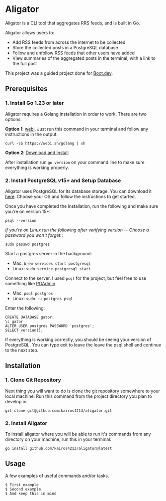# Aligator

Aligator is a CLI tool that aggregates RRS feeds, and is built in Go.

Aligator allows users to:
 
 * Add RSS feeds from across the internet to be collected
 * Store the collected posts in a PostgreSQL database
 * Follow and unfollow RSS feeds that other users have added
 * View summaries of the aggregated posts in the terminal, with a link to the
 full post

This project was a guided project done for [Boot.dev](www.boot.dev).

## Prerequisites

### 1. Install Go 1.23 or later

Aligator requires a Golang installation in order to work. There are two options:

**Option 1**: [webi](https://webinstall.dev/golang/). Just run this command in your
terminal and follow any instructions in the output:

  ```
  curl -sS https://webi.sh/golang | sh
  ```

**Option 2**: [Download and Install](https://go.dev/doc/install)

After installation run `go version` on your command line to make sure everything
is working properly.

### 2. Install PostgreSQL v15+ and Setup Database

Aligator uses PostgreSQL for its database storage. You can download it [here](https://www.postgresql.org/download/).
Choose your OS and follow the instructions to get started.

Once you have completed the installation, run the following and make sure you're
on version 15+:

  ```
  psql --version
  ```

*If you're on Linux run the following after verifying version -- Choose a password you won't forget.*:

  ```
  sudo passwd postgres
  ```

Start a postgres server in the background:

  * Mac: `brew services start postgresql`
  * Linux: `sudo service postgresql start`

Connect to the server. I used `psql` for the project, but feel free to use something like 
[PGAdmin](https://www.pgadmin.org/).

  * Mac: `psql postgres`
  * Linux: `sudo -u postgres psql`

Enter the following:

```
CREATE DATABASE gator;
\c gator
ALTER USER postgres PASSWORD 'postgres';
SELECT version();
```

If everything is working correctly, you should be seeing your version of PostgreSQL.
You can type exit to leave the leave the psql shell and continue to the next step.

## Installation

### 1. Clone Git Repository

Next thing you will want to do is clone the git repository somewhere to your local
machine. Run this command from the project directory you plan to develop in:

  ```
  git clone git@github.com:kairos4213/aligator.git
  ```

### 2. Install Aligator

To install aligator where you will be able to run it's commands from any directory
on your machine, run this in your terminal:

  ```
  go install github.com/kairos4213/aligator@latest
  ```

## Usage



A few examples of useful commands and/or tasks.

```
$ First example
$ Second example
$ And keep this in mind
```

